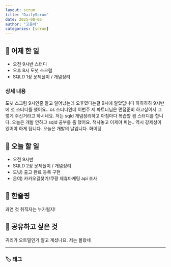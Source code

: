 ```yaml
---
layout: scrum
title: "DailyScrum"
date: 2025-08-05
author: "고윤아"
categories: [scrum]
---
```


## 📝 어제 한 일

- 오전 9시반 스터디
- 오후 8시 도넛 스크럼
- SQLD 1장 문제풀이 / 개념정리

### 상세 내용

도넛 스크럼 9시인줄 알고 일어났는데 오후였다는걸 9시에 알았답니다 하하하하
9시반에 첫 스터디를 했어요.. cs 스터디인데 이번주 제 파트너님은 면접준비 하고싶어서 그렇게 주신거라고 하시네요.
저는 sqld 개념정리하고 아침마다 복습할 겸 스터디를 합니다.
오늘은 개발 안하고 sqld 공부를 좀 했어요. 책사놓고 이제야 피는.. 역시 강제성이 있어야 하게 됩니다. 
오늘은 개발의 날입니다. 화이팅

## 🎯 오늘 할 일

- 오전 9시반
- SQLD 2장 문제풀이 / 개념정리
- 도넛) 출고 완료 등록 구현 
- 온여) 카카오길찾기/쿠팡 제휴마케팅 api 조사

## 💭 한줄평

과연 첫 취직자는 누가될지! 

## 🔗 공유하고 싶은 것

귀리가 오트밀인거 알고 계셨나요. 저는 몰랐네


---

### 🏷️ 태그

